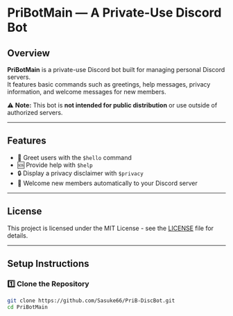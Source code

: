 # PriBotMain — A Private-Use Discord Bot

## Overview
**PriBotMain** is a private-use Discord bot built for managing personal Discord servers.  
It features basic commands such as greetings, help messages, privacy information, and welcome messages for new members.

⚠️ **Note:** This bot is **not intended for public distribution** or use outside of authorized servers.

---

## Features
- 🤖 Greet users with the `$hello` command
- 🆘 Provide help with `$help`
- 🔒 Display a privacy disclaimer with `$privacy`
- 🎉 Welcome new members automatically to your Discord server

---

## License
This project is licensed under the MIT License - see the [LICENSE](./LICENSE) file for details.

---

## Setup Instructions
### 1️⃣ Clone the Repository
```bash
git clone https://github.com/Sasuke66/PriB-DiscBot.git
cd PriBotMain
